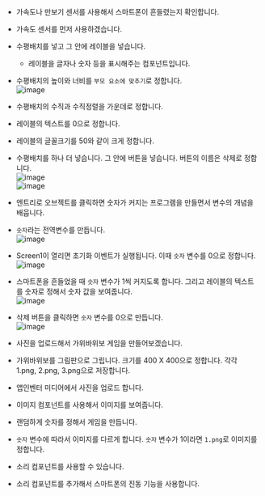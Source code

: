 * 가속도나 만보기 센서를 사용해서 스마트폰이 흔들렸는지 확인합니다.
* 가속도 센서를 먼저 사용하겠습니다.
* 수평배치를 넣고 그 안에 레이블을 넣습니다.
  * 레이블을 글자나 숫자 등을 표시해주는 컴포넌트입니다.   
* 수평배치의 높이와 너비를 ```부모 요소에 맞추기```로 정합니다.   
![image](https://github.com/itple-sw/appinventer/assets/76088532/09f0e6df-e0a5-4088-a2ba-cab7fecaca4f)
* 수평배치의 수직과 수직정렬을 가운데로 정합니다.
* 레이블의 텍스트를 0으로 정합니다.
* 레이블의 글꼴크기를 50와 같이 크게 정합니다.
* 수평배치를 하나 더 넣습니다. 그 안에 버튼을 넣습니다. 버튼의 이름은 삭제로 정합니다.   
![image](https://github.com/itple-sw/appinventer/assets/76088532/9c33a36b-0bc2-4071-bf93-d314fe94b885)   
![image](https://github.com/itple-sw/appinventer/assets/76088532/58a8fda5-ebdb-47f1-b108-d12ad8493130)
* 엔트리로 오브젝트를 클릭하면 숫자가 커지는 프로그램을 만들면서 변수의 개념을 배웁니다.
* ```숫자```라는 전역변수를 만듭니다.    
![image](https://github.com/itple-sw/appinventer/assets/76088532/d31bff0a-800b-4b6a-9361-e27cd81fdba0)
* Screen1이 열리면 초기화 이벤트가 실행됩니다. 이때 ```숫자``` 변수를 0으로 정합니다.   
![image](https://github.com/itple-sw/appinventer/assets/76088532/6b4494a9-34c0-4b25-89de-f6bdb85296ad)
* 스마트폰을 흔들었을 때 ```숫자``` 변수가 1씩 커지도록 합니다. 그리고 레이블의 텍스트를 숫자로 정해서 숫자 값을 보여줍니다.   
![image](https://github.com/itple-sw/appinventer/assets/76088532/7d8fca1a-44d8-4b09-9fb3-ae7a9a857c2b)
* 삭제 버튼을 클릭하면 ```숫자``` 변수를 0으로 만듭니다.   
![image](https://github.com/itple-sw/appinventer/assets/76088532/89805748-bfe7-4459-9b77-734c9033c00a)

* 사진을 업로드해서 가위바위보 게임을 만들어보겠습니다.
* 가위바위보를 그림판으로 그립니다. 크기를 400 X 400으로 정합니다. 각각 1.png, 2.png, 3.png으로 저장합니다.
* 앱인벤터 미디어에서 사진을 업로드 합니다.
* 이미지 컴포넌트를 사용해서 이미지를 보여줍니다.
* 랜덤하게 숫자를 정해서 게임을 만듭니다.
* ```숫자``` 변수에 따라서 이미지를 다르게 합니다. ```숫자``` 변수가 1이라면 ```1.png```로 이미지를 정합니다.
* 소리 컴포넌트를 사용할 수 있습니다.
* 소리 컴포넌트를 추가해서 스마트폰의 진동 기능을 사용합니다.






